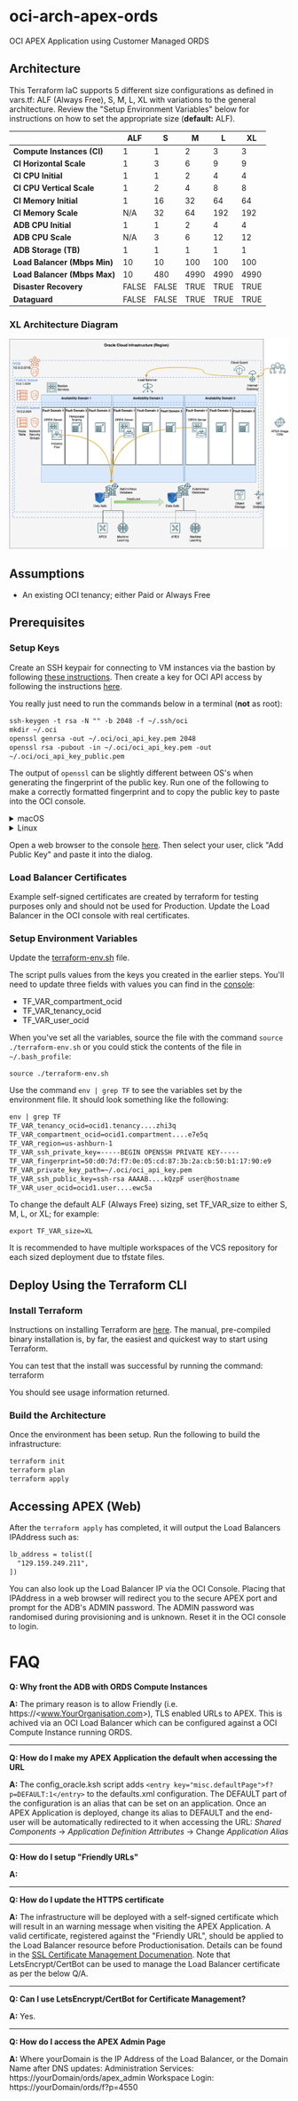 # oci-arch-apex-ords
OCI APEX Application using Customer Managed ORDS

## Architecture
This Terraform IaC supports 5 different size configurations as defined in vars.tf: ALF (Always Free), S, M, L, XL with variations to the general architecture.  Review the "Setup Environment Variables" below for instructions on how to set the appropriate size (**default:** ALF).

|                              | ALF   | S     | M    | L    | XL   |
| ---------------------------- | ----- | ----- | ---- | ---- | ---- |
| **Compute Instances (CI)**   | 1     | 1     | 2    | 3    | 3    |
| **CI Horizontal Scale**      | 1     | 3     | 6    | 9    | 9    |
| **CI CPU Initial**           | 1     | 1     | 2    | 4    | 4    |
| **CI CPU Vertical Scale**    | 1     | 2     | 4    | 8    | 8    |
| **CI Memory Initial**        | 1     | 16    | 32   | 64   | 64   |
| **CI Memory Scale**          | N/A   | 32    | 64   | 192  | 192  |
| **ADB CPU Initial**          | 1     | 1     | 2    | 4    | 4    |
| **ADB CPU Scale**            | N/A   | 3     | 6    | 12   | 12   |
| **ADB Storage (TB)**         | 1     | 1     | 1    | 1    | 1    |
| **Load Balancer (Mbps Min)** | 10    | 10    | 100  | 100  | 100  |
| **Load Balancer (Mbps Max)** | 10    | 480   | 4990 | 4990 | 4990 |
| **Disaster Recovery**        | FALSE | FALSE | TRUE | TRUE | TRUE |
| **Dataguard**                | FALSE | FALSE | TRUE | TRUE | TRUE |


### XL Architecture Diagram
![OCI XL APEX/ORDS Architecture](images/XL_APEX_ORDS.png "XL APEX/ORDS Architecture")

## Assumptions
* An existing OCI tenancy; either Paid or Always Free

## Prerequisites
### Setup Keys

Create an SSH keypair for connecting to VM instances via the bastion by following [these instructions](https://docs.cloud.oracle.com/iaas/Content/GSG/Tasks/creatingkeys.htm).  Then create a key for OCI API access by following the instructions [here](https://docs.cloud.oracle.com/iaas/Content/API/Concepts/apisigningkey.htm).

You really just need to run the commands below in a terminal (**not** as root):

```
ssh-keygen -t rsa -N "" -b 2048 -f ~/.ssh/oci
mkdir ~/.oci
openssl genrsa -out ~/.oci/oci_api_key.pem 2048
openssl rsa -pubout -in ~/.oci/oci_api_key.pem -out ~/.oci/oci_api_key_public.pem
```

The output of `openssl` can be slightly different between OS's when generating the fingerprint of the public key. Run one of the following to make a correctly formatted fingerprint and to copy the public key to paste into the OCI console.

<details><summary>macOS</summary>

```
openssl rsa -pubout -outform DER -in ~/.oci/oci_api_key.pem | openssl md5 -c > ~/.oci/oci_api_key.fingerprint
cat ~/.oci/oci_api_key_public.pem | pbcopy
```
</details>

<details><summary>Linux</summary>

```
openssl rsa -pubout -outform DER -in ~/.oci/oci_api_key.pem | openssl md5 -c | awk '{print $2}' > ~/.oci/oci_api_key.fingerprint
cat ~/.oci/oci_api_key_public.pem | xclip -selection clipboard
```
</details>

Open a web browser to the console [here](https://console.us-phoenix-1.oraclecloud.com/a/identity/users).  Then select your user, click "Add Public Key" and paste it into the dialog.

### Load Balancer Certificates
Example self-signed certificates are created by terraform for testing purposes only and should not be used for Production.  Update the Load Balancer in the OCI console with real certificates.

### Setup Environment Variables
Update the [terraform-env.sh](terraform-env.sh) file. 

The script pulls values from the keys you created in the earlier steps.  You'll need to update three fields with values you can find in the [console](https://console.us-phoenix-1.oraclecloud.com/):

* TF_VAR_compartment_ocid
* TF_VAR_tenancy_ocid
* TF_VAR_user_ocid

When you've set all the variables, source the file with the command `source ./terraform-env.sh` or you could stick the contents of the file in `~/.bash_profile`:
```
source ./terraform-env.sh
```

Use the command `env | grep TF` to see the variables set by the environment file. It should look something like the following:
```
env | grep TF
TF_VAR_tenancy_ocid=ocid1.tenancy....zhi3q
TF_VAR_compartment_ocid=ocid1.compartment....e7e5q
TF_VAR_region=us-ashburn-1
TF_VAR_ssh_private_key=-----BEGIN OPENSSH PRIVATE KEY-----
TF_VAR_fingerprint=50:d0:7d:f7:0e:05:cd:87:3b:2a:cb:50:b1:17:90:e9
TF_VAR_private_key_path=~/.oci/oci_api_key.pem
TF_VAR_ssh_public_key=ssh-rsa AAAAB....kQzpF user@hostname
TF_VAR_user_ocid=ocid1.user....ewc5a
```

To change the default ALF (Always Free) sizing, set TF_VAR_size to either S, M, L, or XL; for example:

```
export TF_VAR_size=XL
```

It is recommended to have multiple workspaces of the VCS repository for each sized deployment due to tfstate files.

## Deploy Using the Terraform CLI
### Install Terraform
Instructions on installing Terraform are [here](https://www.terraform.io/intro/getting-started/install.html).  The manual, pre-compiled binary installation is, by far, the easiest and quickest way to start using Terraform.

You can test that the install was successful by running the command:
    terraform

You should see usage information returned.

### Build the Architecture
Once the environment has been setup.  Run the following to build the infrastructure:

```
terraform init
terraform plan
terraform apply
```

## Accessing APEX (Web)
After the `terraform apply` has completed, it will output the Load Balancers IPAddress such as:
```
lb_address = tolist([
  "129.159.249.211",
])
```

You can also look up the Load Balancer IP via the OCI Console.
Placing that IPAddress in a web browser will redirect you to the secure APEX port and prompt for the ADB's ADMIN password.  The ADMIN password was randomised during provisioning and is unknown.  Reset it in the OCI console to login.

# FAQ
**Q: Why front the ADB with ORDS Compute Instances**

**A:** The primary reason is to allow Friendly (i.e. https://&lt;www.YourOrganisation.com&gt;), TLS enabled URLs to APEX.  This is achived via an OCI Load Balancer which can be configured against a OCI Compute Instance running ORDS.

---
**Q: How do I make my APEX Application the default when accessing the URL**

**A:** The config_oracle.ksh script adds `<entry key="misc.defaultPage">f?p=DEFAULT:1</entry>` to the defaults.xml configuration.  The DEFAULT part of the configuration is an alias that can be set on an application.  Once an APEX Application is deployed, change its alias to DEFAULT and the end-user will be automatically redirected to it when accessing the URL:
*Shared Components* -> *Application Definition Attributes* -> Change *Application Alias*

---
**Q: How do I setup "Friendly URLs"**

**A:** 

---
**Q: How do I update the HTTPS certificate**

**A:** The infrastructure will be deployed with a self-signed certificate which will result in an warning message when visiting the APEX Application.  A valid certificate, registered against the "Friendly URL", should be applied to the Load Balancer resource before Productionisation.  Details can be found in the [SSL Certificate Management Documenation](https://docs.oracle.com/en-us/iaas/Content/Balance/Tasks/managingcertificates.htm).  Note that LetsEncrypt/CertBot can be used to manage the Load Balancer certificate as per the below Q/A.

--- 
**Q: Can I use LetsEncrypt/CertBot for Certificate Management?**

**A:** Yes.

---
**Q: How do I access the APEX Admin Page**

**A:** Where yourDomain is the IP Address of the Load Balancer, or the Domain Name after DNS updates: 
Administration Services: https://yourDomain/ords/apex_admin
Workspace Login:         https://yourDomain/ords/f?p=4550

